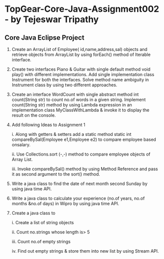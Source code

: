# TopGear-Core-Java-Assignment002 - by Tejeswar Tripathy

## Core Java Eclipse Project

1.	Create an ArrayList of Employee( id,name,address,sal) objects and retrieve objects from ArrayList by using forEach() method of Iterable interface.

2.	Create two interfaces Piano & Guitar with single default method void play() with different implementations. Add single implementation class Instrument for both the interfaces. Solve method name ambiguity in Instrument class by using two different approaches.

3.	Create an interface WordCount with single abstract method int count(String str) to count no.of words in a given string. Implement count(String str) method by using Lambda expression in an implementation class MyClassWithLambda & invoke it to display the result on the console. 

4.	Add following Ideas to Assignment 1

    i.	Along with getters & setters add a static method static int compareBySal(Employee e1,Employee e2) to compare employee based onsalary.
    
    ii.	Use Collections.sort (-,-) method to compare employee objects of Array List.
    
    iii.	Invoke compareBySal() method by using Method Reference and pass it as second argument to the sort() method.
    

5.	Write a java class to find the date of next month second Sunday by using java time API.

6.	Write a java class to calculate your experience (no.of years, no.of months &no.of days) in Wipro by using java time API.

7.	Create a java class to 

    i.	Create a list of string objects
    
    ii.	Count no.strings whose length  is> 5
    
    iii.	Count no.of empty strings
    
    iv.	Find out empty strings & store them into new list by using Stream API.
